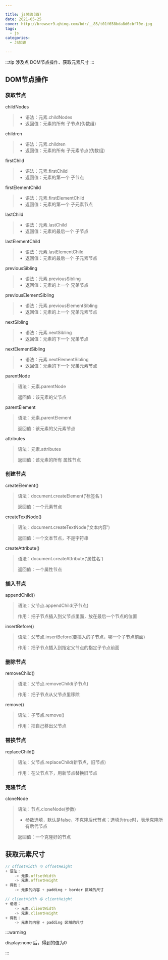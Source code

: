 ```yaml
---

title: js总结(四)
date: 2021-05-25
cover: http://browser9.qhimg.com/bdr/__85/t01f658bda8d6cbf70e.jpg
tags:
  - js
categories:
  - JS知识

---
```


:::tip 涉及点
DOM节点操作、获取元素尺寸
:::
<!-- more -->

## DOM节点操作

### 获取节点

childNodes

>  + 语法：元素.childNodes
>  + 返回值：元素的所有 子节点(伪数组)

children

>  + 语法：元素.children
>  + 返回值：元素的所有 子元素节点(伪数组)

firstChild

>  + 语法：元素.firstChild
>  + 返回值：元素的第一个 子节点

firstElementChild

>  + 语法：元素.firstElementChild
>  + 返回值：元素的第一个 子元素节点

lastChild

>  + 语法：元素.lastChild
>  + 返回值：元素的最后一个 子节点

lastElementChild

>  + 语法：元素.lastElementChild
>  + 返回值：元素的最后一个 子元素节点

previousSibling

>  + 语法：元素.previousSibling
>  + 返回值：元素的上一个 兄弟节点

previousElementSibling

>  + 语法：元素.previousElementSibling
>  + 返回值：元素的上一个 兄弟元素节点

nextSibling

>  + 语法：元素.nextSibling
>  + 返回值：元素的下一个 兄弟节点

nextElementSibling

>  + 语法：元素.nextElementSibling
>  + 返回值：元素的下一个 兄弟元素节点

parentNode

> 语法：元素.parentNode
>
> 返回值：该元素的父节点

parentElement

> 语法：元素.parentElement
>
> 返回值：该元素的父元素节点

attributes

> 语法：元素.attributes
>
> 返回值：该元素的所有 属性节点

### 创建节点

createElement()

> 语法：document.createElement('标签名')
>
> 返回值：一个元素节点

createTextNode()

> 语法：document.createTextNode('文本内容')
>
> 返回值：一个文本节点，不是字符串

createAttribute()

> 语法：document.createAttribute('属性名')
>
> 返回值：一个属性节点

### 插入节点

appendChild()

> 语法：父节点.appendChild(子节点)
>
> 作用：把子节点插入到父节点里面，放在最后一个节点的位置

insertBefore()

> 语法：父节点.insertBefore(要插入的子节点，哪一个子节点前面)
>
> 作用：把子节点插入到指定父节点的指定子节点前面

### 删除节点

removeChild()

> 语法：父节点.removeChild(子节点)
>
> 作用：把子节点从父节点里移除

remove()

> 语法：子节点.remove()
>
> 作用：把自己移出父节点

### 替换节点

replaceChild()

> 语法：父节点.replaceChild(新节点，旧节点)
>
> 作用：在父节点下，用新节点替换旧节点

### 克隆节点

cloneNode

> 语法：节点.cloneNode(参数)
>
> + 参数选填，默认是false，不克隆后代节点；选填为true时，表示克隆所有后代节点
>
> 返回值：一个克隆好的节点

## 获取元素尺寸

```javascript
// offsetWidth 与 offsetHeight
+ 语法：
	-> 元素.offsetWidth
	-> 元素.offsetHeight
+ 得到：
	-> 元素的内容 + padding + border 区域的尺寸

// clientWidth 与 clientHeight
+ 语法：
	-> 元素.clientWidth
	-> 元素.clientHeight
+ 得到：
	-> 元素的内容 + padding 区域的尺寸  
```

:::warning

display:none  后，得到的值为0

:::

